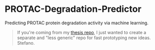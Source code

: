# PROTAC-Degradation-Predictor
Predicting PROTAC protein degradation activity via machine learning.

> If you're coming from my [thesis repo](https://github.com/ribesstefano/Machine-Learning-for-Predicting-Targeted-Protein-Degradation), I just wanted to create a separate and "less generic" repo for fast prototyping new ideas.
> Stefano.
